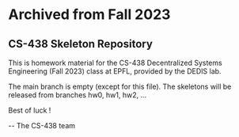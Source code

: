 # Archived from Fall 2023
## CS-438 Skeleton Repository

This is homework material for the CS-438 Decentralized Systems Engineering (Fall 2023) class at EPFL, provided by the DEDIS lab.

The main branch is empty (except for this file).
The skeletons will be released from branches hw0, hw1, hw2, ...

Best of luck !

-- The CS-438 team
